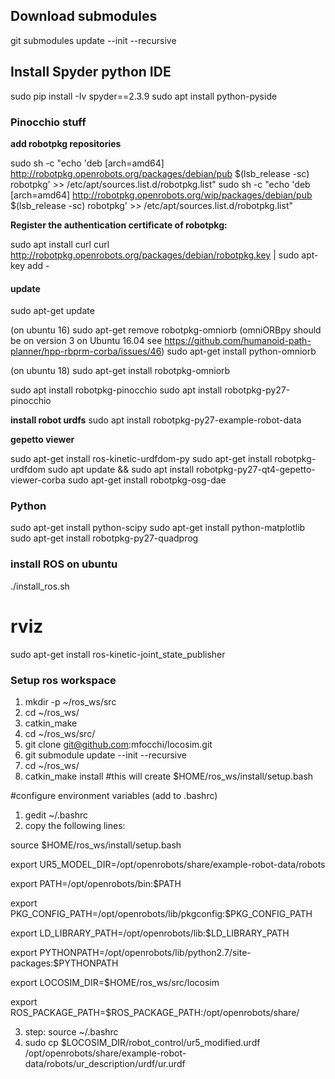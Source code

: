

## Download submodules
git submodules update --init --recursive

## Install Spyder python IDE
sudo pip install -Iv spyder==2.3.9
sudo apt install python-pyside

### Pinocchio stuff

**add robotpkg repositories**

sudo sh -c "echo 'deb [arch=amd64] http://robotpkg.openrobots.org/packages/debian/pub $(lsb_release -sc) robotpkg' >> /etc/apt/sources.list.d/robotpkg.list"
sudo sh -c "echo 'deb [arch=amd64] http://robotpkg.openrobots.org/wip/packages/debian/pub $(lsb_release -sc) robotpkg' >> /etc/apt/sources.list.d/robotpkg.list"

**Register the authentication certificate of robotpkg:**

sudo apt install curl
curl http://robotpkg.openrobots.org/packages/debian/robotpkg.key | sudo apt-key add -

#### update
sudo apt-get update

(on ubuntu 16)
sudo apt-get remove robotpkg-omniorb (omniORBpy should be on version 3 on Ubuntu 16.04 see https://github.com/humanoid-path-planner/hpp-rbprm-corba/issues/46)
sudo apt-get install python-omniorb

(on ubuntu 18)
sudo apt-get install robotpkg-omniorb 


sudo apt install robotpkg-pinocchio
sudo apt install robotpkg-py27-pinocchio

**install robot urdfs**
sudo apt install robotpkg-py27-example-robot-data

**gepetto viewer** 

sudo apt-get install ros-kinetic-urdfdom-py
sudo apt-get install robotpkg-urdfdom
sudo apt update && sudo apt install robotpkg-py27-qt4-gepetto-viewer-corba
sudo apt-get install robotpkg-osg-dae


###  Python
sudo apt-get install python-scipy
sudo apt-get install python-matplotlib
sudo apt-get install robotpkg-py27-quadprog 

### install ROS on ubuntu

./install_ros.sh


# rviz
sudo apt-get install ros-kinetic-joint_state_publisher

### Setup ros workspace

1) mkdir -p ~/ros_ws/src
2) cd ~/ros_ws/
3) catkin_make
4) cd ~/ros_ws/src/ 
5) git clone git@github.com:mfocchi/locosim.git
6) git submodule update --init --recursive
7) cd ~/ros_ws/ 
8) catkin_make install  #this will create $HOME/ros_ws/install/setup.bash

#configure environment variables (add to .bashrc)
1) gedit  ~/.bashrc
2) copy the following lines:

source $HOME/ros_ws/install/setup.bash

export UR5_MODEL_DIR=/opt/openrobots/share/example-robot-data/robots

export PATH=/opt/openrobots/bin:$PATH

export PKG_CONFIG_PATH=/opt/openrobots/lib/pkgconfig:$PKG_CONFIG_PATH

export LD_LIBRARY_PATH=/opt/openrobots/lib:$LD_LIBRARY_PATH

export PYTHONPATH=/opt/openrobots/lib/python2.7/site-packages:$PYTHONPATH

export LOCOSIM_DIR=$HOME/ros_ws/src/locosim

export ROS_PACKAGE_PATH=$ROS_PACKAGE_PATH:/opt/openrobots/share/

3) step: source ~/.bashrc
4) sudo cp $LOCOSIM_DIR/robot_control/ur5_modified.urdf /opt/openrobots/share/example-robot-data/robots/ur_description/urdf/ur.urdf